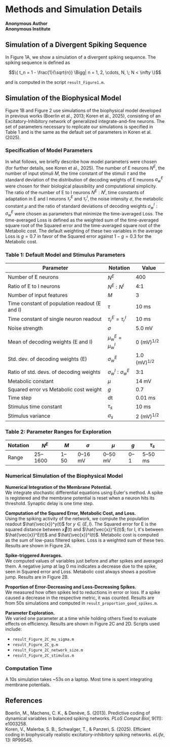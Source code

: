 
# Methods and Simulation Details

**Anonymous Author**  
**Anonymous Institute**

## Simulation of a Divergent Spiking Sequence

In Figure 1A, we show a simulation of a divergent spiking sequence. The spiking sequence is defined as

```math
\{ t_n = 1 - \frac{1}{\sqrt{n}} \Bigg| n = 1, 2, \cdots, N, \; N < \infty \}
```

and is computed in the script `result_Figure1.m`.

## Simulation of the Biophysical Model

Figure 1B and Figure 2 use simulations of the biophysical model developed in previous works (Boerlin et al., 2013; Koren et al., 2025), consisting of an Excitatory-Inhibitory network of generalized integrate-and-fire neurons. The set of parameters necessary to replicate our simulations is specified in Table 1 and is the same as the default set of parameters in Koren et al. (2025).

### Specification of Model Parameters

In what follows, we briefly describe how model parameters were chosen (for further details, see Koren et al., 2025). The number of E neurons $N^E$, the number of input stimuli $M$, the time constant of the stimuli $\tau$ and the standard deviation of the distribution of decoding weights of E neurons $\sigma_w^E$ were chosen for their biological plausibility and computational simplicity. The ratio of the number of E to I neurons $N^E : N^I$, time constants of adaptation in E and I neurons $\tau_r^E$ and $\tau_r^I$, the noise intensity $\sigma$, the metabolic constant $\mu$ and the ratio of standard deviations of decoding weights $\sigma_w^I : \sigma_w^E$ were chosen as parameters that minimize the time-averaged Loss. The time-averaged Loss is defined as the weighted sum of the time-averaged square root of the Squared error and the time-averaged square root of the Metabolic cost. The default weighting of these two variables in the average Loss is $g = 0.7$ in favor of the Squared error against $1-g = 0.3$ for the Metabolic cost.

### Table 1: Default Model and Stimulus Parameters

| Parameter | Notation | Value |
|----------|----------|-------|
| Number of E neurons | $N^E$ | 400 |
| Ratio of E to I neurons | $N^E:N^I$ | 4:1 |
| Number of input features | $M$ | 3 |
| Time constant of population readout (E and I) | $\tau$ | 10 ms |
| Time constant of single neuron readout | $\tau_r^E = \tau_r^I$ | 10 ms |
| Noise strength | $\sigma$ | 5.0 mV |
| Mean of decoding weights (E and I) | $\mu_w^E = \mu_w^I$ | 0 (mV)$^{1/2}$ |
| Std. dev. of decoding weights (E) | $\sigma_w^E$ | 1.0 (mV)$^{1/2}$ |
| Ratio of std. devs. of decoding weights | $\sigma_w^I : \sigma_w^E$ | 3:1 |
| Metabolic constant | $\mu$ | 14 mV |
| Squared error vs Metabolic cost weight | $g$ | 0.7 |
| Time step | dt | 0.01 ms |
| Stimulus time constant | $\tau_s$ | 10 ms |
| Stimulus variance | $\sigma_s$ | 2 (mV)$^{1/2}$ |

### Table 2: Parameter Ranges for Exploration

| Notation | $N^E$ | $M$ | $\sigma$ | $\mu$ | $g$ | $\tau_s$ |
|----------|-------|-----|-----------|--------|-----|-----------|
| Range | 25–1600 | 1–50 | 0–16 mV | 0–50 mV | 0–1 | 5–50 ms |

### Numerical Simulation of the Biophysical Model

**Numerical Integration of the Membrane Potential.**  
We integrate stochastic differential equations using Euler's method. A spike is registered and the membrane potential is reset when a neuron hits its threshold. Synaptic delay is one time step.

**Computation of the Squared Error, Metabolic Cost, and Loss.**  
Using the spiking activity of the network, we compute the population readout $\hat{\vec{x}}^y(t)$ for $y \in \{E,I\}$. The Squared error for E is the squared distance between $\vec{x}(t)$ and $\hat{\vec{x}}^E(t)$; for I, it's between $\hat{\vec{x}}^E(t)$ and $\hat{\vec{x}}^I(t)$. Metabolic cost is computed as the sum of low-pass filtered spikes. Loss is a weighted sum of these two. Results are shown in Figure 2A.

**Spike-triggered Averages.**  
We computed values of variables just before and after spikes and averaged them. A negative jump at lag 0 ms indicates a decrease due to the spike, seen in Squared error and Loss. Metabolic cost always shows a positive jump. Results are in Figure 2B.

**Proportion of Error-Decreasing and Loss-Decreasing Spikes.**  
We measured how often spikes led to reductions in error or loss. If a spike caused a decrease in the respective metric, it was counted. Results are from 50s simulations and computed in `result_proportion_good_spikes.m`.

**Parameter Exploration.**  
We varied one parameter at a time while holding others fixed to evaluate effects on efficiency. Results are shown in Figure 2C and 2D. Scripts used include:  
- `result_Figure_2C_mu_sigma.m`  
- `result_Figure_2C_g.m`  
- `result_Figure_2C_network_size.m`  
- `result_Figure_2C_stimulus.m`

### Computation Time

A 10s simulation takes ~53s on a laptop. Most time is spent integrating membrane potentials.

## References

Boerlin, M., Machens, C. K., & Denève, S. (2013). Predictive coding of dynamical variables in balanced spiking networks. *PLoS Comput Biol*, 9(11): e1003258.  
Koren, V., Malerba, S. B., Schwalger, T., & Panzeri, S. (2025). Efficient coding in biophysically realistic excitatory-inhibitory spiking networks. *eLife*, 13: RP99545.
